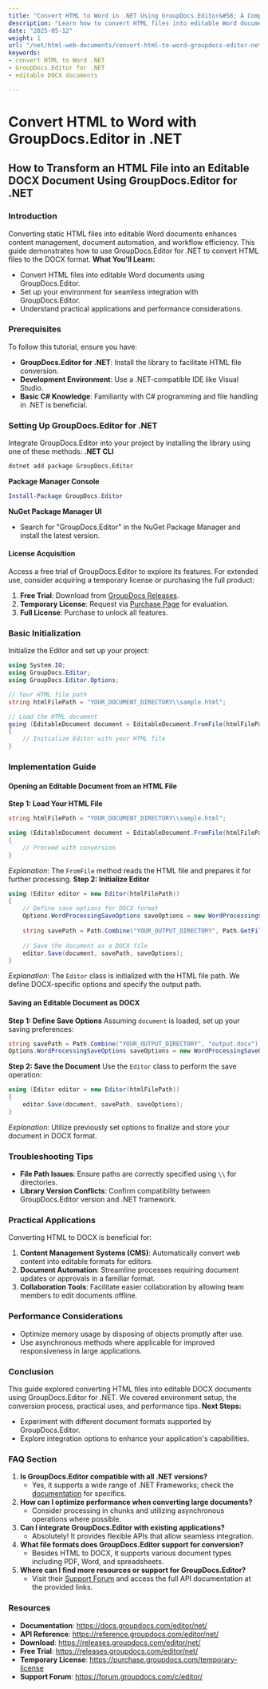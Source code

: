 ```yaml
---
title: "Convert HTML to Word in .NET Using GroupDocs.Editor&#58; A Comprehensive Guide"
description: "Learn how to convert HTML files into editable Word documents seamlessly using GroupDocs.Editor for .NET. This guide covers setup, implementation, and practical applications."
date: "2025-05-12"
weight: 1
url: "/net/html-web-documents/convert-html-to-word-groupdocs-editor-net/"
keywords:
- convert HTML to Word .NET
- GroupDocs.Editor for .NET
- editable DOCX documents

---
```



# Convert HTML to Word with GroupDocs.Editor in .NET
## How to Transform an HTML File into an Editable DOCX Document Using GroupDocs.Editor for .NET
### Introduction
Converting static HTML files into editable Word documents enhances content management, document automation, and workflow efficiency. This guide demonstrates how to use GroupDocs.Editor for .NET to convert HTML files to the DOCX format.
**What You'll Learn:**
- Convert HTML files into editable Word documents using GroupDocs.Editor.
- Set up your environment for seamless integration with GroupDocs.Editor.
- Understand practical applications and performance considerations.

### Prerequisites
To follow this tutorial, ensure you have:
- **GroupDocs.Editor for .NET**: Install the library to facilitate HTML file conversion.
- **Development Environment**: Use a .NET-compatible IDE like Visual Studio.
- **Basic C# Knowledge**: Familiarity with C# programming and file handling in .NET is beneficial.

### Setting Up GroupDocs.Editor for .NET
Integrate GroupDocs.Editor into your project by installing the library using one of these methods:
**.NET CLI**
```bash
dotnet add package GroupDocs.Editor
```
**Package Manager Console**
```powershell
Install-Package GroupDocs.Editor
```
**NuGet Package Manager UI**
- Search for "GroupDocs.Editor" in the NuGet Package Manager and install the latest version.

#### License Acquisition
Access a free trial of GroupDocs.Editor to explore its features. For extended use, consider acquiring a temporary license or purchasing the full product:
1. **Free Trial**: Download from [GroupDocs Releases](https://releases.groupdocs.com/editor/net/).
2. **Temporary License**: Request via [Purchase Page](https://purchase.groupdocs.com/temporary-license) for evaluation.
3. **Full License**: Purchase to unlock all features.

### Basic Initialization
Initialize the Editor and set up your project:
```csharp
using System.IO;
using GroupDocs.Editor;
using GroupDocs.Editor.Options;

// Your HTML file path
string htmlFilePath = "YOUR_DOCUMENT_DIRECTORY\\sample.html";

// Load the HTML document
going (EditableDocument document = EditableDocument.FromFile(htmlFilePath, null))
{
    // Initialize Editor with your HTML file
}
```
### Implementation Guide
#### Opening an Editable Document from an HTML File
**Step 1: Load Your HTML File**
```csharp
string htmlFilePath = "YOUR_DOCUMENT_DIRECTORY\\sample.html";

using (EditableDocument document = EditableDocument.FromFile(htmlFilePath, null))
{
    // Proceed with conversion
}
```
*Explanation*: The `FromFile` method reads the HTML file and prepares it for further processing.
**Step 2: Initialize Editor**
```csharp
using (Editor editor = new Editor(htmlFilePath))
{
    // Define save options for DOCX format
    Options.WordProcessingSaveOptions saveOptions = new WordProcessingSaveOptions(WordProcessingFormats.Docx);
    
    string savePath = Path.Combine("YOUR_OUTPUT_DIRECTORY", Path.GetFileNameWithoutExtension(htmlFilePath) + ".docx");
    
    // Save the document as a DOCX file
    editor.Save(document, savePath, saveOptions);
}
```
*Explanation*: The `Editor` class is initialized with the HTML file path. We define DOCX-specific options and specify the output path.
#### Saving an Editable Document as DOCX
**Step 1: Define Save Options**
Assuming `document` is loaded, set up your saving preferences:
```csharp
string savePath = Path.Combine("YOUR_OUTPUT_DIRECTORY", "output.docx");
Options.WordProcessingSaveOptions saveOptions = new WordProcessingSaveOptions(WordProcessingFormats.Docx);
```
**Step 2: Save the Document**
Use the `Editor` class to perform the save operation:
```csharp
using (Editor editor = new Editor(htmlFilePath))
{
    editor.Save(document, savePath, saveOptions);
}
```
*Explanation*: Utilize previously set options to finalize and store your document in DOCX format.
### Troubleshooting Tips
- **File Path Issues**: Ensure paths are correctly specified using `\\` for directories.
- **Library Version Conflicts**: Confirm compatibility between GroupDocs.Editor version and .NET framework.

### Practical Applications
Converting HTML to DOCX is beneficial for:
1. **Content Management Systems (CMS)**: Automatically convert web content into editable formats for editors.
2. **Document Automation**: Streamline processes requiring document updates or approvals in a familiar format.
3. **Collaboration Tools**: Facilitate easier collaboration by allowing team members to edit documents offline.

### Performance Considerations
- Optimize memory usage by disposing of objects promptly after use.
- Use asynchronous methods where applicable for improved responsiveness in large applications.

### Conclusion
This guide explored converting HTML files into editable DOCX documents using GroupDocs.Editor for .NET. We covered environment setup, the conversion process, practical uses, and performance tips.
**Next Steps:**
- Experiment with different document formats supported by GroupDocs.Editor.
- Explore integration options to enhance your application's capabilities.

### FAQ Section
1. **Is GroupDocs.Editor compatible with all .NET versions?**
   - Yes, it supports a wide range of .NET Frameworks; check the [documentation](https://docs.groupdocs.com/editor/net/) for specifics.
2. **How can I optimize performance when converting large documents?**
   - Consider processing in chunks and utilizing asynchronous operations where possible.
3. **Can I integrate GroupDocs.Editor with existing applications?**
   - Absolutely! It provides flexible APIs that allow seamless integration.
4. **What file formats does GroupDocs.Editor support for conversion?**
   - Besides HTML to DOCX, it supports various document types including PDF, Word, and spreadsheets.
5. **Where can I find more resources or support for GroupDocs.Editor?**
   - Visit their [Support Forum](https://forum.groupdocs.com/c/editor/) and access the full API documentation at the provided links.

### Resources
- **Documentation**: https://docs.groupdocs.com/editor/net/
- **API Reference**: https://reference.groupdocs.com/editor/net/
- **Download**: https://releases.groupdocs.com/editor/net/
- **Free Trial**: https://releases.groupdocs.com/editor/net/
- **Temporary License**: https://purchase.groupdocs.com/temporary-license
- **Support Forum**: https://forum.groupdocs.com/c/editor/

